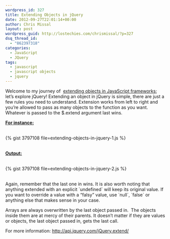 ```yaml
---
wordpress_id: 327
title: Extending Objects in jQuery
date: 2012-09-27T22:01:14+00:00
author: Chris Missal
layout: post
wordpress_guid: http://lostechies.com/chrismissal/?p=327
dsq_thread_id:
  - "862397318"
categories:
  - JavaScript
  - JQuery
tags:
  - javascript
  - javascript objects
  - jquery
---
```

Welcome to my journey of  [extending objects in JavaScript frameworks](https://lostechies.com/chrismissal/2012/09/27/extending-objects-with-javascript/ "Using various frameworks to extend JavaScript objects"); let&#8217;s explore jQuery! Extending an object in jQuery is simple, there are just a few rules you need to understand. Extension works from left to right and you&#8217;re allowed to pass as many objects to the function as you want. Whatever is passed to the $.extend argument last wins.

**<span style="text-decoration: underline;">For instance:</span>**

<div>
  <span style="text-decoration: underline;"><br /> </span>
</div>

<div>
  {% gist 3797108 file=extending-objects-in-jquery-1.js %}
</div>

<div>
  <span style="text-decoration: underline;"><br /> </span>
</div>

**<span style="text-decoration: underline;">Output:</span>**

<div>
  <span style="text-decoration: underline;"><br /> </span>
</div>

<div>
  {% gist 3797108 file=extending-objects-in-jquery-2.js %}
</div>

<div>
  <span style="text-decoration: underline;"><br /> </span>
</div>

Again, remember that the last one in wins. It is also worth noting that anything extended with an explicit \`undefined\` will keep its original value. If you want to override a value with a &#8220;falsy&#8221; value, use \`null\`, \`false\` or anything else that makes sense in your case.

Arrays are always overwritten by the last object passed in.  The objects inside them are at mercy of their parents. It doesn&#8217;t matter if they are values or objects, the last object passed in, gets the last call.

For more information: <http://api.jquery.com/jQuery.extend/>